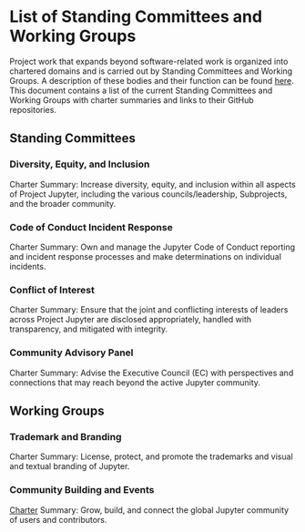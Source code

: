 # List of Standing Committees and Working Groups

Project work that expands beyond software-related work is organized into chartered domains and is carried out by Standing Committees and Working Groups. A description of these bodies and their function can be found [here](standing_committees_and_working_groups.md). This document contains a list of the current Standing Committees and Working Groups with charter summaries and links to their GitHub repositories.

## Standing Committees

### Diversity, Equity, and Inclusion

Charter Summary: Increase diversity, equity, and inclusion within all aspects of Project Jupyter, including the various councils/leadership, Subprojects, and the broader community.

### Code of Conduct Incident Response

Charter Summary: Own and manage the Jupyter Code of Conduct reporting and incident response processes and make determinations on individual incidents.

### Conflict of Interest

Charter Summary: Ensure that the joint and conflicting interests of leaders across Project Jupyter are disclosed appropriately, handled with transparency, and mitigated with integrity.

### Community Advisory Panel

Charter Summary: Advise the Executive Council (EC) with perspectives and connections that may reach beyond the active Jupyter community.

## Working Groups

### Trademark and Branding

Charter Summary: License, protect, and promote the trademarks and visual and textual branding of Jupyter.

### Community Building and Events

[Charter](communitybuildingcommittee.md) Summary: Grow, build, and connect the global Jupyter community of users and contributors.
